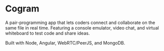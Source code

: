 # Cogram

A pair-programming app that lets coders connect and collaborate on the same file in real time. Featuring a console emulator, video chat, and virtual whiteboard to test code and share ideas.

Built with Node, Angular, WebRTC/PeerJS, and MongoDB. 
